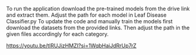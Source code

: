 To run the application download the pre-trained models from the drive link and extract them. Adjust the path for each model in Leaf Disease Classifier.py
To update the code and manually train the models first download the datasets from the provided links. Then adjust the path in the given files accordingly for each category.

https://youtu.be/tIRUJizHMZI?si=1WqbHaiJdRrUp7rZ
